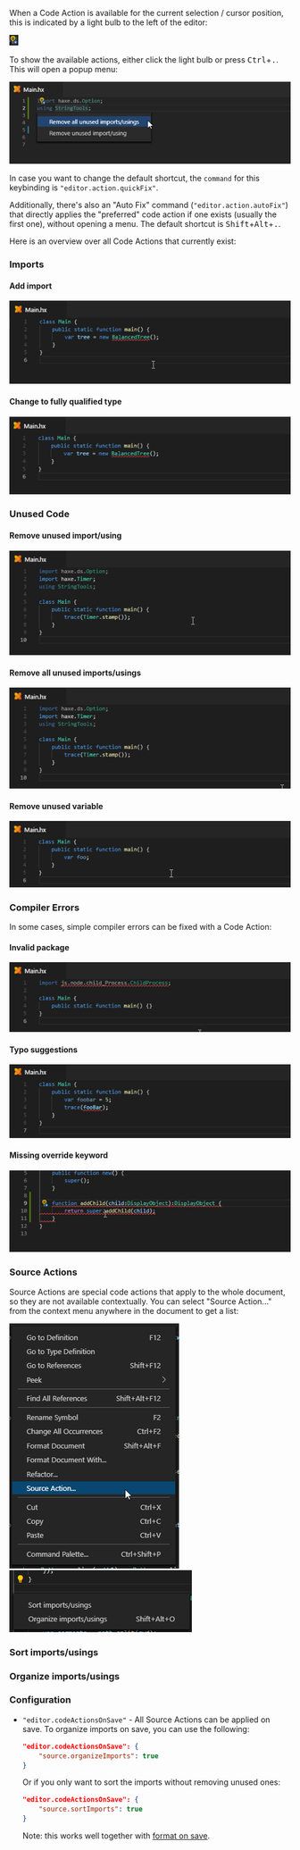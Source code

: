 When a Code Action is available for the current selection / cursor position, this is indicated by a light bulb to the left of the editor:

![](images/code-actions/light-bulb.png)

To show the available actions, either click the light bulb or press <kbd>Ctrl</kbd>+<kbd>.</kbd>. This will open a popup menu:

![](images/code-actions/popup.png)

In case you want to change the default shortcut, the `command` for this keybinding is `"editor.action.quickFix"`.

Additionally, there's also an "Auto Fix" command (`"editor.action.autoFix"`) that directly applies the "preferred" code action if one exists (usually the first one), without opening a menu. The default shortcut is <kbd>Shift</kbd>+<kbd>Alt</kbd>+<kbd>.</kbd>.

Here is an overview over all Code Actions that currently exist:

### Imports

#### Add import

![](images/code-actions/add-import_.gif)

#### Change to fully qualified type

![](images/code-actions/fully-qualified_.gif)

### Unused Code

#### Remove unused import/using

![](images/code-actions/unused-import_.gif)

#### Remove all unused imports/usings

![](images/code-actions/unused-imports_.gif)

#### Remove unused variable

![](images/code-actions/unused-var_.gif)

### Compiler Errors

In some cases, simple compiler errors can be fixed with a Code Action:

#### Invalid package

![](images/code-actions/invalid-package_.gif)

#### Typo suggestions

![](images/code-actions/typo-suggestion_.gif)

#### Missing override keyword

![](images/code-actions/missing-override-keyword.gif)

### Source Actions

Source Actions are special code actions that apply to the whole document, so they are not available contextually. You can select "Source Action..." from the context menu anywhere in the document to get a list:

![](images/code-actions/source-actions-1.png)
![](images/code-actions/source-actions-2.png)

### Sort imports/usings

### Organize imports/usings

### Configuration

- `"editor.codeActionsOnSave"` - All Source Actions can be applied on save. To organize imports on save, you can use the following:
	
	```json
	"editor.codeActionsOnSave": {
		"source.organizeImports": true
	}
	```

	Or if you only want to sort the imports without removing unused ones:

	```json
	"editor.codeActionsOnSave": {
		"source.sortImports": true
	}
	```

	Note: this works well together with [format on save](https://github.com/vshaxe/vshaxe/wiki/Formatting).
